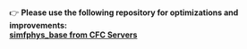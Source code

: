 👉 **Please use the following repository for optimizations and improvements:**  
**[simfphys_base from CFC Servers](https://github.com/CFC-Servers/simfphys_base)**
